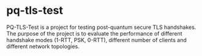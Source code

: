 # pq-tls-test
<!-- This is my readme.
git remote add origin https://github.com/nogogame/pq-tls-test.git
git push -u origin master

git add .
git commit -m "描述更改的提交信息"
git push origin master -->

PQ-TLS-Test is a project for testing post-quantum secure TLS handshakes. The purpose of the project is to evaluate the performance of different handshake modes (1-RTT, PSK, 0-RTT), different number of clients and  different network topologies.
